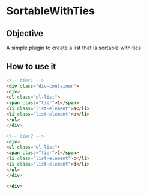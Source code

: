 # SortableWithTies

## Objective
A simple plugin to create a list that is sortable with ties

## How to use it
```HTML
<!-- tier1 -->
<div class="div-container">
<div>
<ul class="ul-list">
<span class="tier">1</span>
<li class="list-element">a</li>
<li class="list-element">b</li>
</ul>
</div>

<!-- tier2 -->
<div>
<ul class="ul-list">
<span class="tier">2</span> 
<li class="list-element">c</li>
<li class="list-element">d</li>
</ul>
</div>

</div>
```

